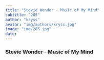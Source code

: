 ```yaml
---
title: "Stevie Wonder - Music of My Mind"
subtitle: "285"
author: "kryss"
avatar: "img/authors/kryss.jpg"
image: "img/285.jpg"
date:
---
```


### Stevie Wonder - Music of My Mind
